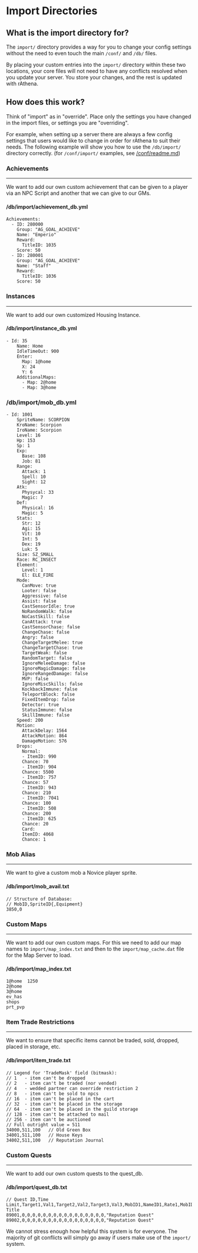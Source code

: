 # Import Directories

## What is the import directory for?

The `import/` directory provides a way for you to change your config settings without the need to even touch the main `/conf/` and `/db/` files.

By placing your custom entries into the `import/` directory within these two locations, your core files will not need to have any conflicts resolved when you update your server. You store your changes, and the rest is updated with rAthena.

## How does this work?

Think of "import" as in "override". Place only the settings you have changed in the import files, or settings you are "overriding".

For example, when setting up a server there are always a few config settings that users would like to change in order for rAthena to suit their needs. The following example will show you how to use the `/db/import/` directory correctly. (for `/conf/import/` examples, see [/conf/readme.md](/conf/readme.md))

### Achievements
---
We want to add our own custom achievement that can be given to a player via an NPC Script and another that we can give to our GMs.

#### /db/import/achievement_db.yml


    Achievements:
      - ID: 280000
        Group: "AG_GOAL_ACHIEVE"
        Name: "Emperio"
        Reward:
          TitleID: 1035
        Score: 50
      - ID: 280001
        Group: "AG_GOAL_ACHIEVE"
        Name: "Staff"
        Reward:
          TitleID: 1036
        Score: 50


### Instances
---
We want to add our own customized Housing Instance.

#### /db/import/instance_db.yml

	- Id: 35
	    Name: Home
        IdleTimeOut: 900
        Enter:
          Map: 1@home
          X: 24
          Y: 6
        AdditionalMaps:
          - Map: 2@home
          - Map: 3@home

### /db/import/mob_db.yml

	- Id: 1001
		SpriteName: SCORPION
		KroName: Scorpion
		IroName: Scorpion
		Level: 16
		Hp: 153
		Sp: 1
		Exp:
		  Base: 108
		  Job: 81
		Range:
		  Attack: 1
		  Spell: 10
		  Sight: 12
		Atk:
		  Physycal: 33
		  Magic: 7
		Def:
		  Physical: 16
		  Magic: 5
		Stats:
		  Str: 12
		  Agi: 15
		  Vit: 10
		  Int: 5
		  Dex: 19
		  Luk: 5
		Size: SZ_SMALL
		Race: RC_INSECT
		Element:
		  Level: 1
		  El: ELE_FIRE
		Mode:
		  CanMove: true
		  Looter: false
		  Aggressive: false
		  Assist: false
		  CastSensorIdle: true
		  NoRandomWalk: false
		  NoCastSkill: false
		  CanAttack: true
		  CastSensorChase: false
		  ChangeChase: false
		  Angry: false
		  ChangeTargetMelee: true
		  ChangeTargetChase: true
		  TargetWeak: false
		  RandomTarget: false
		  IgnoreMeleeDamage: false
		  IgnoreMagicDamage: false
		  IgnoreRangedDamage: false
		  MVP: false
		  IgnoreMiscSkills: false
		  KockbackImmune: false
		  TeleportBlock: false
		  FixedItemDrop: false
		  Detector: true
		  StatusImmune: false
		  SkillImmune: false
		Speed: 200
		Motion:
		  AttackDelay: 1564
		  AttackMotion: 864
		  DamageMotion: 576
		Drops:
		  Normal:
		  - ItemID: 990
		  Chance: 70
		  - ItemID: 904
		  Chance: 5500
		  - ItemID: 757
		  Chance: 57
		  - ItemID: 943
		  Chance: 210
		  - ItemID: 7041
		  Chance: 100
		  - ItemID: 508
		  Chance: 200
		  - ItemID: 625
		  Chance: 20
		  Card:
		  ItemID: 4068
		  Chance: 1

### Mob Alias
---
We want to give a custom mob a Novice player sprite.

#### /db/import/mob_avail.txt

    // Structure of Database:
    // MobID,SpriteID{,Equipment}
    3850,0


### Custom Maps
---
We want to add our own custom maps. For this we need to add our map names to `import/map_index.txt` and then to the `import/map_cache.dat` file for the Map Server to load.

#### /db/import/map_index.txt

    1@home	1250
    2@home
    3@home
    ev_has
    shops
    prt_pvp


### Item Trade Restrictions
---
We want to ensure that specific items cannot be traded, sold, dropped, placed in storage, etc.

#### /db/import/item_trade.txt

    // Legend for 'TradeMask' field (bitmask):
    // 1   - item can't be dropped
    // 2   - item can't be traded (nor vended)
    // 4   - wedded partner can override restriction 2
    // 8   - item can't be sold to npcs
    // 16  - item can't be placed in the cart
    // 32  - item can't be placed in the storage
    // 64  - item can't be placed in the guild storage
    // 128 - item can't be attached to mail
    // 256 - item can't be auctioned
    // Full outright value = 511
    34000,511,100	// Old Green Box
    34001,511,100	// House Keys
    34002,511,100	// Reputation Journal


### Custom Quests
---
We want to add our own custom quests to the quest_db.

#### /db/import/quest_db.txt

    // Quest ID,Time Limit,Target1,Val1,Target2,Val2,Target3,Val3,MobID1,NameID1,Rate1,MobID2,NameID2,Rate2,MobID3,NameID3,Rate3,Quest Title
    89001,0,0,0,0,0,0,0,0,0,0,0,0,0,0,0,0,"Reputation Quest"
    89002,0,0,0,0,0,0,0,0,0,0,0,0,0,0,0,0,"Reputation Quest"



We cannot stress enough how helpful this system is for everyone. The majority of git conflicts will simply go away if users make use of the `import/` system.
